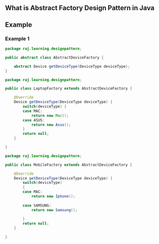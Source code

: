 ## What is Abstract Factory Design Pattern in Java ##

## Example ##
### Example 1 ###
 ```java
 package raj.learning.designpattern;

public abstract class AbstractDeviceFactory {

	 abstract Device getDeviceType(DeviceType deviceType);
}
```

```java
package raj.learning.designpattern;

public class LaptopFactory extends AbstractDeviceFactory {

	@Override
	Device getDeviceType(DeviceType deviceType) {
		switch(deviceType) {
		case MAC:
			return new Mac();
		case ASUS:
			return new Asus();
		}
		return null;
	}

}
```
```java
package raj.learning.designpattern;

public class MobileFactory extends AbstractDeviceFactory {

	@Override
	Device getDeviceType(DeviceType deviceType) {
		switch(deviceType)
		{
		case MAC:
			return new Iphone();
		
		case SAMSUNG:
			return new Samsung();
			
		}
		return null;
	}

}
```
